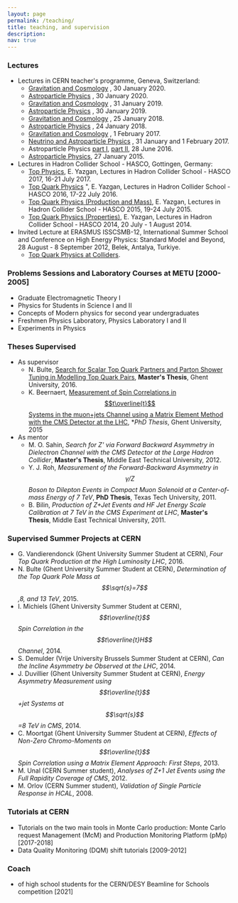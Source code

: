 ```yaml
---
layout: page
permalink: /teaching/
title: teaching, and supervision
description: 
nav: true
---
```


### Lectures

* Lectures in CERN teacher's programme, Geneva, Switzerland:
   * [Gravitation and Cosmology](https://indico.cern.ch/event/853526/contributions/3715355/attachments/1978331/4613295/Astroparcacik_2020_bolum2.pdf) , 30 January 2020. 
   * [Astroparticle Physics](https://indico.cern.ch/event/853526/contributions/3715355/attachments/1978331/4613295/Astroparcacik_2020_bolum2.pdf) , 30 January 2020.
   * [Gravitation and Cosmology](https://indico.cern.ch/event/724532/contributions/3266233/attachments/1788272/4613283/Astroparcacik_2019_bolum2.pdf) , 31 January 2019.
   * [Astroparticle Physics](https://indico.cern.ch/event/724532/contributions/3266117/attachments/1787480/2910812/Astroparcacik_2019_bolum1_wo_nu.pdf) , 30 January 2019.
   * [Gravitation and Cosmology](https://indico.cern.ch/event/669040/contributions/2812761/attachments/1589294/4613314/Astroparcacik_2018_bolum2.pdf) , 25 January 2018.
   * [Astroparticle Physics](https://indico.cern.ch/event/669040/contributions/2735861/attachments/1588435/2512494/Astroparcacik_2018_bolum1_neutrinosuz.pdf) , 24 January 2018.
   * [Gravitation and Cosmology](https://indico.cern.ch/event/569790/contributions/2304340/attachments/1336782/4613358/Astroparcacik_2017_bolum2.pdf) , 1 February 2017.
   * [Neutrino and Astroparticle Physics](https://indico.cern.ch/event/569790/contributions/2304355/attachments/1336785/2143811/Astroparcacik_2017_bolum1.pdf) , 31 January and 1 February 2017.
   * Astroparticle Physics [part I](https://indico.cern.ch/event/496615/contributions/1175382/attachments/1227551/1926513/Astroparcacik_2016_bolum1.pdf), [part II](https://indico.cern.ch/event/496615/contributions/1175405/attachments/1227543/1926516/Astroparcacik_2016_bolum2.pdf), 28 June 2016.
   * [Astroparticle Physics](https://indico.cern.ch/event/344432/contributions/1743183/attachments/678198/931760/Astroparcacik.pdf), 27 January 2015.
* Lectures in Hadron Collider School - HASCO, Gottingen, Germany:
   * [Top Physics](https://indico.cern.ch/event/607726/timetable/#20170719), E. Yazgan, Lectures in Hadron Collider School - HASCO 2017, 16-21 July 2017. 
   * [Top Quark Physics](https://indico.cern.ch/event/508168/contributions/2028740/attachments/1312415/1964395/yazgan_hasco2016.pdf) ", E. Yazgan, Lectures in Hadron Collider School - HASCO 2016, 17-22 July 2016.
   * [Top Quark Physics (Production and Mass)](https://indico.cern.ch/event/388801/contribution/13/attachments/1129068/1613110/yazgan_hasco2015.pdf), E. Yazgan, Lectures in Hadron Collider School - HASCO 2015, 19-24 July 2015.
   * [Top Quark Physics (Properties)](https://indico.cern.ch/event/292887/timetable/#all),  E. Yazgan, Lectures in Hadron Collider School - HASCO 2014, 20 July - 1 August 2014.
* Invited Lecture at ERASMUS ISSCSMB-12, International Summer School and Conference on High Energy Physics: Standard Model and Beyond, 28 August - 8 September 2012, Belek, Antalya, Turkiye.
   * [Top Quark Physics at Colliders](http://milonga.physics.metu.edu.tr/schools/mugla_2012/).

### Problems Sessions and Laboratory Courses at METU [2000-2005]
* Graduate Electromagnetic Theory I
* Physics for Students in Science I and II
* Concepts of Modern physics for second year undergraduates
* Freshmen Physics Laboratory, Physics Laboratory I and II
* Experiments in Physics

### Theses Supervised
* As supervisor
   * N. Bulte, [Search for Scalar Top Quark Partners and Parton Shower Tuning in Modelling Top Quark Pairs](https://libstore.ugent.be/fulltxt/RUG01/002/272/585/RUG01-002272585_2016_0001_AC.pdf), **Master's Thesis**, Ghent University, 2016. 
   * K. Beernaert, [Measurement of Spin Correlations in $$t\overline{t}$$ Systems in the muon+jets Channel using a Matrix Element Method with the CMS Detector at the LHC](https://inspirehep.net/literature/1429571), **PhD Thesis*, Ghent University, 2015
* As mentor
   * M. O. Sahin, *Search for Z' via Forward Backward Asymmetry in Dielectron Channel with the CMS Detector at the Large Hadron Collider*, **Master's Thesis**, Middle East Technical University, 2012.
   * Y.  J. Roh, *Measurement of the Forward-Backward Asymmetry in $$\gamma/Z$$ Boson to Dilepton Events in Compact Muon Solenoid at a Center-of-mass Energy of 7 TeV*, **PhD Thesis**, Texas Tech University, 2011.  
   * B. Bilin, *Production of Z+Jet Events and HF Jet Energy Scale Calibration at 7 TeV in the CMS Experiment at LHC*, **Master's Thesis**, Middle East Technical University,  2011.
   
### Supervised Summer Projects at CERN
* G. Vandierendonck (Ghent University Summer Student at CERN), *Four Top Quark Production at the High Luminosity LHC*, 2016. 
* N. Bulte (Ghent University Summer Student at CERN), *Determination of the Top Quark Pole Mass at $$\sqrt{s}=7$$,8, and 13 TeV*, 2015. 
* I. Michiels (Ghent University Summer Student at CERN), *$$t\overline{t}$$ Spin Correlation in the $$t\overline{t}H$$ Channel*, 2014. 
* S. Demulder (Vrije University Brussels Summer Student at CERN), *Can the Incline Asymmetry be Observed at the LHC*, 2014.
* J. Duvillier (Ghent University Summer Student at CERN), *Energy Asymmetry Measurement using $$t\overline{t}$$+jet Systems at $$\sqrt{s}$$=8 TeV in CMS*, 2014. 
* C. Moortgat (Ghent University Summer Student at CERN), *Effects of Non-Zero Chromo-Moments on $$t\overline{t}$$ Spin Correlation using a Matrix Element Approach: First Steps*, 2013. 
* M. Unal (CERN Summer student), *Analyses of Z+1 Jet Events using the Full Rapidity Coverage of CMS*, 2012.
* M. Orlov (CERN Summer student), *Validation of Single Particle Response in HCAL*, 2008. 

### Tutorials at CERN
* Tutorials on the two main tools in Monte Carlo production: Monte Carlo request Management (McM) and Production Monitoring Platform (pMp) [2017-2018]
* Data Quality Monitoring (DQM) shift tutorials [2009-2012]

### Coach
* of high school students for the CERN/DESY Beamline for Schools competition [2021]